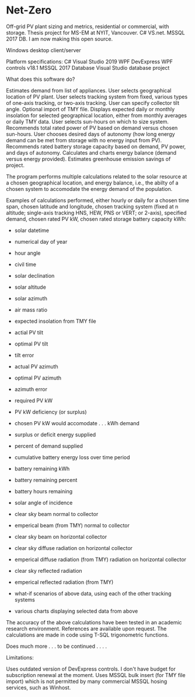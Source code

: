 # Net-Zero
Off-grid PV plant sizing and metrics, residential or commercial, with storage.  Thesis project for MS-EM at NYIT, Vancouver. C# VS.net. MSSQL 2017 DB.  I am now making this open source.

Windows desktop client/server

Platform specifications:
C# 
Visual Studio 2019
WPF
DevExpress WPF controls v18.1
MSSQL 2017 Database
Visual Studio database project

What does this software do?

Estimates demand from list of appliances.
User selects geographical location of PV plant.
User selects tracking system from fixed, various types of one-axis tracking, or two-axis tracking. User can specify collector tilt angle.
Optional import of TMY file.
Displays expected daily or monthly insolation for selected geographical location, either from monthly averages or daily TMY data.
User selects sun-hours on which to size system.
Recommends total rated power of PV based on demand versus chosen sun-hours.
User chooses desired days of autonomy (how long energy demand can be met from storage with no energy input from PV).
Recommends rated battery storage capacity based on demand, PV power, and days of autonomy.
Calculates and charts energy balance (demand versus energy provided).
Estimates greenhouse emission savings of project.

The program performs multiple calculations related to the solar resource at a chosen geographical location, and energy balance, i.e., the abilty of a chosen system to accomodate the energy demand of the population.

Examples of calculations performed, either hourly or daily for a chosen time span,  chosen latitude and longitude, chosen tracking system (fixed at n altitude; single-axis tracking HNS, HEW, PNS or VERT; or 2-axis), specified demand, chosen rated PV kW, chosen rated storage battery capacity kWh:

* solar datetime
* numerical day of year
* hour angle
* civil time
* solar declination
* solar altitude
* solar azimuth
* air mass ratio
* expected insolation from TMY file
* actial PV tilt
* optimal PV tilt
* tilt error
* actual PV azimuth
* optimal PV azimuth
* azimuth error
* required PV kW
* PV kW deficiency (or surplus)
* chosen PV kW would accomodate . . .  kWh demand
* surplus or deficit energy supplied
* percent of demand supplied
* cumulative battery energy loss over time period
* battery remaining kWh
* battery remaining percent
* battery hours remaining
* solar angle of incidence
* clear sky beam normal to collector
* emperical beam (from TMY) normal to collector
* clear sky beam on horizontal collector
* clear sky diffuse radiation on horizontal collector
* emperical diffuse radiation (from TMY) radiation on horizontal collector
* clear sky reflected radiation 
* emperical reflected radiation (from TMY) 

* what-if scenarios of above data, using each of the other tracking systems
* various charts displaying selected data from above

The accuracy of the above calculations have been tested in an academic research environment. References are available upon request. The calculations are made in code using T-SQL trigonometric functions.

Does much more . . . to be continued . . . .

Limitations:

Uses outdated version of DevExpress controls. I don't have budget for subscription renewal at the moment.
Uses MSSQL bulk insert (for TMY file import) which is not permitted by many commercial MSSQL hosing services, such as Winhost. 


